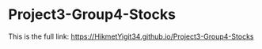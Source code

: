 # Project3-Group4-Stocks

This is the full link:
https://HikmetYigit34.github.io/Project3-Group4-Stocks
